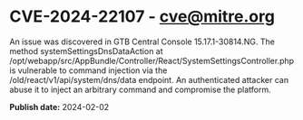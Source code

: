 # CVE-2024-22107 - cve@mitre.org

An issue was discovered in GTB Central Console 15.17.1-30814.NG. The method systemSettingsDnsDataAction at /opt/webapp/src/AppBundle/Controller/React/SystemSettingsController.php is vulnerable to command injection via the /old/react/v1/api/system/dns/data endpoint. An authenticated attacker can abuse it to inject an arbitrary command and compromise the platform.

**Publish date:** 2024-02-02
